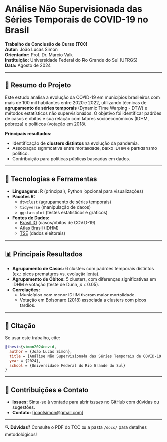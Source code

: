 # Análise Não Supervisionada das Séries Temporais de COVID-19 no Brasil  

**Trabalho de Conclusão de Curso (TCC)**  
**Autor:** João Lucas Simon  
**Orientador:** Prof. Dr. Marcio Valk  
**Instituição:** Universidade Federal do Rio Grande do Sul (UFRGS)  
**Data:** Agosto de 2024  

---

## 📌 **Resumo do Projeto**  
Este estudo analisa a evolução da COVID-19 em municípios brasileiros com mais de 100 mil habitantes entre 2020 e 2022, utilizando técnicas de **agrupamento de séries temporais** (Dynamic Time Warping - DTW) e métodos estatísticos não supervisionados. O objetivo foi identificar padrões de casos e óbitos e sua relação com fatores socioeconômicos (IDHM, pobreza) e políticos (votação em 2018).  

**Principais resultados:**  
- Identificação de **clusters distintos** na evolução da pandemia.  
- Associação significativa entre mortalidade, baixo IDHM e partidarismo político.  
- Contribuição para políticas públicas baseadas em dados.  

---

## 🔧 **Tecnologias e Ferramentas**  
- **Linguagens:** R (principal), Python (opcional para visualizações)  
- **Pacotes R:**  
  - `dtwclust` (agrupamento de séries temporais)  
  - `tidyverse` (manipulação de dados)  
  - `ggstatsplot` (testes estatísticos e gráficos)  
- **Fontes de Dados:**  
  - [Brasil.IO](https://brasil.io/) (casos/óbitos de COVID-19)  
  - [Atlas Brasil](https://www.atlasbrasil.org.br/) (IDHM)  
  - [TSE](https://www.tse.jus.br/) (dados eleitorais)  

---

## 📊 **Principais Resultados**  
- **Agrupamento de Casos:** 6 clusters com padrões temporais distintos (ex.: picos prematuros vs. evolução lenta).  
- **Agrupamento de Óbitos:** 5 clusters, com diferenças significativas em IDHM e votação (teste de Dunn, *p* < 0.05).  
- **Correlações:**  
  - Municípios com menor IDHM tiveram maior mortalidade.  
  - Votação em Bolsonaro (2018) associada a clusters com picos tardios.  

---

## 📜 **Citação**  
Se usar este trabalho, cite:  
```bibtex
@thesis{simon2024covid,
  author = {João Lucas Simon},
  title = {Análise Não Supervisionada das Séries Temporais de COVID-19 nos Municípios Brasileiros},
  year = {2024},
  school = {Universidade Federal do Rio Grande do Sul}
}
```

---

## 🤝 **Contribuições e Contato**  
- **Issues:** Sinta-se à vontade para abrir *issues* no GitHub com dúvidas ou sugestões.  
- **Contato:** [joaolsimon@gmail.com]

--- 
 

🔍 **Dúvidas?** Consulte o PDF do TCC ou a pasta `/docs/` para detalhes metodológicos!
